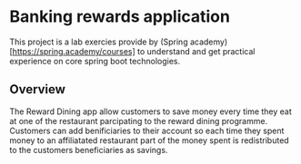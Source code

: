 # Banking rewards application

This project is a lab exercies provide by (Spring academy)[https://spring.academy/courses] to understand and get practical experience on core spring boot technologies.

## Overview

The Reward Dining app allow customers to save money every time they eat at one of the restaurant parcipating to the reward dining programme. Customers can add benificiaries to their account so each time they spent money to an affiliatated restaurant part of the money spent is redistributed to the customers beneficiaries as savings.
